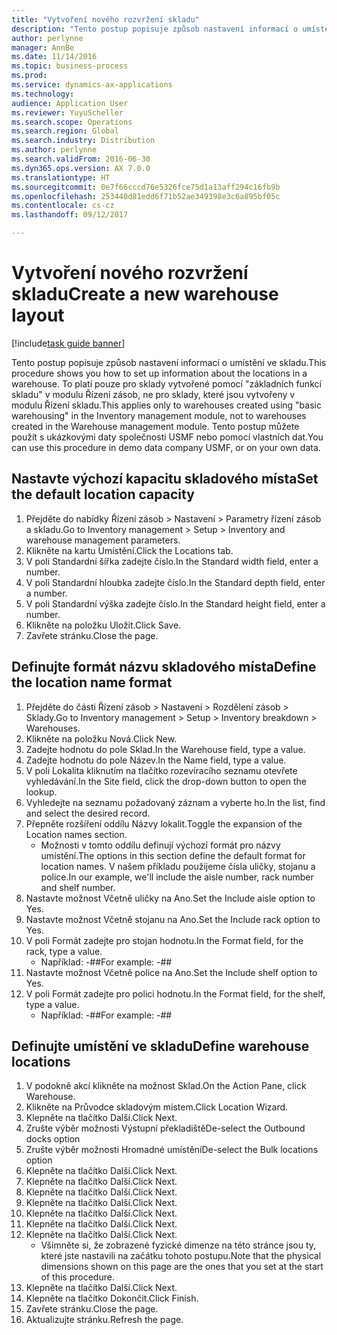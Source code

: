 ```yaml
---
title: "Vytvoření nového rozvržení skladu"
description: "Tento postup popisuje způsob nastavení informací o umístění ve skladu."
author: perlynne
manager: AnnBe
ms.date: 11/14/2016
ms.topic: business-process
ms.prod: 
ms.service: dynamics-ax-applications
ms.technology: 
audience: Application User
ms.reviewer: YuyuScheller
ms.search.scope: Operations
ms.search.region: Global
ms.search.industry: Distribution
ms.author: perlynne
ms.search.validFrom: 2016-06-30
ms.dyn365.ops.version: AX 7.0.0
ms.translationtype: HT
ms.sourcegitcommit: 0e7f66cccd76e5326fce75d1a13aff294c16fb9b
ms.openlocfilehash: 253440d81edd6f71b52ae349398e3c6a895bf05c
ms.contentlocale: cs-cz
ms.lasthandoff: 09/12/2017

---
```

# <a name="create-a-new-warehouse-layout"></a><span data-ttu-id="a49b9-103">Vytvoření nového rozvržení skladu</span><span class="sxs-lookup"><span data-stu-id="a49b9-103">Create a new warehouse layout</span></span>

[!include[task guide banner](../../includes/task-guide-banner.md)]

<span data-ttu-id="a49b9-104">Tento postup popisuje způsob nastavení informací o umístění ve skladu.</span><span class="sxs-lookup"><span data-stu-id="a49b9-104">This procedure shows you how to set up information about the locations in a warehouse.</span></span> <span data-ttu-id="a49b9-105">To platí pouze pro sklady vytvořené pomocí "základních funkcí skladu" v modulu Řízení zásob, ne pro sklady, které jsou vytvořeny v modulu Řízení skladu.</span><span class="sxs-lookup"><span data-stu-id="a49b9-105">This applies only to warehouses created using "basic warehousing" in the Inventory management module, not to warehouses created in the Warehouse management module.</span></span> <span data-ttu-id="a49b9-106">Tento postup můžete použít s ukázkovými daty společnosti USMF nebo pomocí vlastních dat.</span><span class="sxs-lookup"><span data-stu-id="a49b9-106">You can use this procedure in demo data company USMF, or on your own data.</span></span>


## <a name="set-the-default-location-capacity"></a><span data-ttu-id="a49b9-107">Nastavte výchozí kapacitu skladového místa</span><span class="sxs-lookup"><span data-stu-id="a49b9-107">Set the default location capacity</span></span>
1. <span data-ttu-id="a49b9-108">Přejděte do nabídky Řízení zásob > Nastavení > Parametry řízení zásob a skladu.</span><span class="sxs-lookup"><span data-stu-id="a49b9-108">Go to Inventory management > Setup > Inventory and warehouse management parameters.</span></span>
2. <span data-ttu-id="a49b9-109">Klikněte na kartu Umístění.</span><span class="sxs-lookup"><span data-stu-id="a49b9-109">Click the Locations tab.</span></span>
3. <span data-ttu-id="a49b9-110">V poli Standardní šířka zadejte číslo.</span><span class="sxs-lookup"><span data-stu-id="a49b9-110">In the Standard width field, enter a number.</span></span>
4. <span data-ttu-id="a49b9-111">V poli Standardní hloubka zadejte číslo.</span><span class="sxs-lookup"><span data-stu-id="a49b9-111">In the Standard depth field, enter a number.</span></span>
5. <span data-ttu-id="a49b9-112">V poli Standardní výška zadejte číslo.</span><span class="sxs-lookup"><span data-stu-id="a49b9-112">In the Standard height field, enter a number.</span></span>
6. <span data-ttu-id="a49b9-113">Klikněte na položku Uložit.</span><span class="sxs-lookup"><span data-stu-id="a49b9-113">Click Save.</span></span>
7. <span data-ttu-id="a49b9-114">Zavřete stránku.</span><span class="sxs-lookup"><span data-stu-id="a49b9-114">Close the page.</span></span>

## <a name="define-the-location-name-format"></a><span data-ttu-id="a49b9-115">Definujte formát názvu skladového místa</span><span class="sxs-lookup"><span data-stu-id="a49b9-115">Define the location name format</span></span>
1. <span data-ttu-id="a49b9-116">Přejděte do části Řízení zásob > Nastavení > Rozdělení zásob > Sklady.</span><span class="sxs-lookup"><span data-stu-id="a49b9-116">Go to Inventory management > Setup > Inventory breakdown > Warehouses.</span></span>
2. <span data-ttu-id="a49b9-117">Klikněte na položku Nová.</span><span class="sxs-lookup"><span data-stu-id="a49b9-117">Click New.</span></span>
3. <span data-ttu-id="a49b9-118">Zadejte hodnotu do pole Sklad.</span><span class="sxs-lookup"><span data-stu-id="a49b9-118">In the Warehouse field, type a value.</span></span>
4. <span data-ttu-id="a49b9-119">Zadejte hodnotu do pole Název.</span><span class="sxs-lookup"><span data-stu-id="a49b9-119">In the Name field, type a value.</span></span>
5. <span data-ttu-id="a49b9-120">V poli Lokalita kliknutím na tlačítko rozevíracího seznamu otevřete vyhledávání.</span><span class="sxs-lookup"><span data-stu-id="a49b9-120">In the Site field, click the drop-down button to open the lookup.</span></span>
6. <span data-ttu-id="a49b9-121">Vyhledejte na seznamu požadovaný záznam a vyberte ho.</span><span class="sxs-lookup"><span data-stu-id="a49b9-121">In the list, find and select the desired record.</span></span>
7. <span data-ttu-id="a49b9-122">Přepněte rozšíření oddílu Názvy lokalit.</span><span class="sxs-lookup"><span data-stu-id="a49b9-122">Toggle the expansion of the Location names section.</span></span>
    * <span data-ttu-id="a49b9-123">Možnosti v tomto oddílu definují výchozí formát pro názvy umístění.</span><span class="sxs-lookup"><span data-stu-id="a49b9-123">The options in this section define the default format for location names.</span></span> <span data-ttu-id="a49b9-124">V našem příkladu použijeme čísla uličky, stojanu a police.</span><span class="sxs-lookup"><span data-stu-id="a49b9-124">In our example, we'll include the aisle number, rack number and shelf number.</span></span>  
8. <span data-ttu-id="a49b9-125">Nastavte možnost Včetně uličky na Ano.</span><span class="sxs-lookup"><span data-stu-id="a49b9-125">Set the Include aisle option to Yes.</span></span>
9. <span data-ttu-id="a49b9-126">Nastavte možnost Včetně stojanu na Ano.</span><span class="sxs-lookup"><span data-stu-id="a49b9-126">Set the Include rack option to Yes.</span></span>
10. <span data-ttu-id="a49b9-127">V poli Formát zadejte pro stojan hodnotu.</span><span class="sxs-lookup"><span data-stu-id="a49b9-127">In the Format field, for the rack, type a value.</span></span>
    * <span data-ttu-id="a49b9-128">Například: -##</span><span class="sxs-lookup"><span data-stu-id="a49b9-128">For example: -##</span></span>  
11. <span data-ttu-id="a49b9-129">Nastavte možnost Včetně police na Ano.</span><span class="sxs-lookup"><span data-stu-id="a49b9-129">Set the Include shelf option to Yes.</span></span>
12. <span data-ttu-id="a49b9-130">V poli Formát zadejte pro polici hodnotu.</span><span class="sxs-lookup"><span data-stu-id="a49b9-130">In the Format field, for the shelf, type a value.</span></span>
    * <span data-ttu-id="a49b9-131">Například: -##</span><span class="sxs-lookup"><span data-stu-id="a49b9-131">For example: -##</span></span>  

## <a name="define-warehouse-locations"></a><span data-ttu-id="a49b9-132">Definujte umístění ve skladu</span><span class="sxs-lookup"><span data-stu-id="a49b9-132">Define warehouse locations</span></span>
1. <span data-ttu-id="a49b9-133">V podokně akcí klikněte na možnost Sklad.</span><span class="sxs-lookup"><span data-stu-id="a49b9-133">On the Action Pane, click Warehouse.</span></span>
2. <span data-ttu-id="a49b9-134">Klikněte na Průvodce skladovým místem.</span><span class="sxs-lookup"><span data-stu-id="a49b9-134">Click Location Wizard.</span></span>
3. <span data-ttu-id="a49b9-135">Klepněte na tlačítko Další.</span><span class="sxs-lookup"><span data-stu-id="a49b9-135">Click Next.</span></span>
4. <span data-ttu-id="a49b9-136">Zrušte výběr možnosti Výstupní překladiště</span><span class="sxs-lookup"><span data-stu-id="a49b9-136">De-select the Outbound docks option</span></span>
5. <span data-ttu-id="a49b9-137">Zrušte výběr možnosti Hromadné umístění</span><span class="sxs-lookup"><span data-stu-id="a49b9-137">De-select the Bulk locations option</span></span>
6. <span data-ttu-id="a49b9-138">Klepněte na tlačítko Další.</span><span class="sxs-lookup"><span data-stu-id="a49b9-138">Click Next.</span></span>
7. <span data-ttu-id="a49b9-139">Klepněte na tlačítko Další.</span><span class="sxs-lookup"><span data-stu-id="a49b9-139">Click Next.</span></span>
8. <span data-ttu-id="a49b9-140">Klepněte na tlačítko Další.</span><span class="sxs-lookup"><span data-stu-id="a49b9-140">Click Next.</span></span>
9. <span data-ttu-id="a49b9-141">Klepněte na tlačítko Další.</span><span class="sxs-lookup"><span data-stu-id="a49b9-141">Click Next.</span></span>
10. <span data-ttu-id="a49b9-142">Klepněte na tlačítko Další.</span><span class="sxs-lookup"><span data-stu-id="a49b9-142">Click Next.</span></span>
11. <span data-ttu-id="a49b9-143">Klepněte na tlačítko Další.</span><span class="sxs-lookup"><span data-stu-id="a49b9-143">Click Next.</span></span>
12. <span data-ttu-id="a49b9-144">Klepněte na tlačítko Další.</span><span class="sxs-lookup"><span data-stu-id="a49b9-144">Click Next.</span></span>
    * <span data-ttu-id="a49b9-145">Všimněte si, že zobrazené fyzické dimenze na této stránce jsou ty, které jste nastavili na začátku tohoto postupu.</span><span class="sxs-lookup"><span data-stu-id="a49b9-145">Note that the physical dimensions shown on this page are the ones that you set at the start of this procedure.</span></span>  
13. <span data-ttu-id="a49b9-146">Klepněte na tlačítko Další.</span><span class="sxs-lookup"><span data-stu-id="a49b9-146">Click Next.</span></span>
14. <span data-ttu-id="a49b9-147">Klepněte na tlačítko Dokončit.</span><span class="sxs-lookup"><span data-stu-id="a49b9-147">Click Finish.</span></span>
15. <span data-ttu-id="a49b9-148">Zavřete stránku.</span><span class="sxs-lookup"><span data-stu-id="a49b9-148">Close the page.</span></span>
16. <span data-ttu-id="a49b9-149">Aktualizujte stránku.</span><span class="sxs-lookup"><span data-stu-id="a49b9-149">Refresh the page.</span></span>

